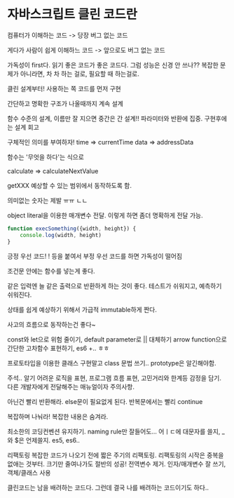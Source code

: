 # 자바스크립트 클린 코드란

컴퓨터가 이해하는 코드 -> 당장 버그 없는 코드

게다가 사람이 쉽게 이해하느 코드 -> 앞으로도 버그 없는 코드

가독성이 first다. 읽기 좋은 코드가 좋은 코드다.
그럼 성능은 신경 안 쓰나?? 복잡한 문제가 아니라면, 차 차 하는 걸로, 필요할 때 하는걸로.

클린 설계부터!
사용하는 쪽 코드를 먼저 구현

간단하고 명확한 구조가 나올때까지 계속 설계

함수 수준의 설계, 이름만 잘 지으면 중간은 간 설계!! 파라미터와 반환에 집중. 구현후에는 설계 회고

구체적인 의미를 부여하자!
time => currentTime
data => addressData

함수는 '무엇을 하다'는 식으로

calculate => calculateNextValue

getXXX 예상할 수 있는 범위에서 동작하도록 함.

의미없는 숫자는 제발 ㅠㅠ ㄴㄴ

object literal을 이용한 매개변수 전달. 이렇게 하면 좀더 명확하게 전달 가능.

```js
function execSomething({width, height}) {
    console.log(width, height)
}
```

긍정 우선 코드! 
! 등을 붙여서 부정 우선 코드를 하면 가독성이 떨어짐

조건문 안에는 함수를 넣는게 좋다.

같은 입력엔 늘 같은 출력으로 반환하게 하는 것이 좋다. 테스트가 쉬워지고, 예측하기 쉬워진다. 

상태를 쉽게 예상하기 위해서 가급적 immutable하게 짠다.

사고의 흐름으로 동작하는건 좋다~

const와 let으로 위험 줄이기, default parameter로 || 대체하기
arrow function으로 간단한 고차함수 표현하기, es6 +.. ㅎㅎ

프로토타입을 이용한 클래스 구현말고 class 문법 쓰기.. prototype은 알긴해야함.

주석..
알기 어려운 로직을 표현, 프로그램 흐름 표현, 고민거리와 한계등 감정을 담기. 다른 개발자에게 전달해주는 매뉴얼이자 주의사항.

아닌건 빨리 반환해라. else문이 필요없게 된다. 반복문에서는 빨리 continue

복잡하며 나눠라! 복잡한 내용은 숨겨라.

최소한의 코딩컨벤션 유지하기.
naming rule만 잘들어도... 어ㅣㄷ에 대문자를 쓸지, _와 $은 언제쓸지. es5, es6..

리팩토링
복잡한 코드가 나오기 전에 짧은 주기의 리팩토링. 리팩토링의 시작은 중복을 없애는 것부터. 크기만 줄여나가도 절반의 성공!
전역변수 제거. 인자/매개변수 잘 쓰기, 객체/클래스 사용


클린코드는 남을 배려하는 코드다. 그런데 결국 나를 배려하는 코드이기도 하다..